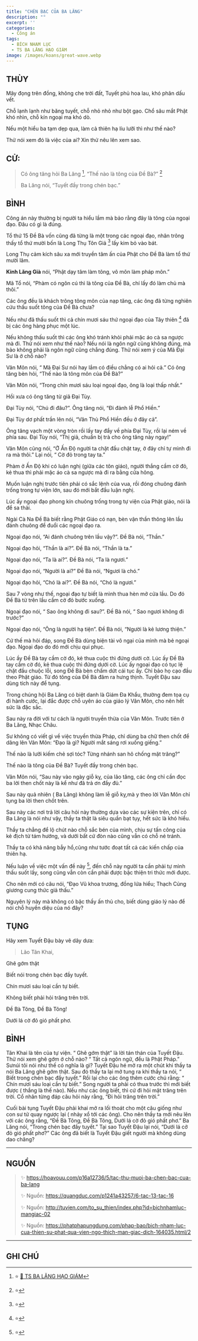 ```yaml
---
title: "CHÉN BẠC CỦA BA LĂNG"
description: ""
excerpt: ''
categories:
  - Công án
tags:
  - BÍCH NHAM LỤC
  - TS BA LĂNG HẠO GIÁM
image: /images/koans/great-wave.webp
---
```


## THÙY

Mây đọng trên đồng, không che trời đất, Tuyết phủ hoa lau, khó phân dấu vết.

Chỗ lạnh lạnh như băng tuyết, chỗ nhỏ nhỏ như bột gạo. Chổ sâu mắt Phật khó nhìn, chỗ kín ngoại ma khó dò.

Nếu một hiểu ba tạm dẹp qua, làm cả thiên hạ líu lưỡi thì như thế nào?

Thử nói xem đó là việc của ai? Xin thử nêu lên xem sao.

## CỬ:

> Có ông tăng hỏi Ba Lăng [^1], “Thế nào là tông của Đề Bà?” [^14]
>
> Ba Lăng nói, “Tuyết đầy trong chén bạc.”

## BÌNH

Công án này thường bị người ta hiểu lầm mà bảo rằng đây là tông của ngoại đạo. Đâu có gì là đúng.

Tổ thứ 15 Đề Bà vốn cũng đã từng là một trong các ngoại đạo, nhân trông thấy tổ thứ mười bốn là Long Thụ Tôn Giả [^15] lấy kim bỏ vào bát.

Long Thụ cảm kích sâu xa mới truyền tâm ấn của Phật cho Đề Bà làm tổ thứ mười lăm.

**Kinh Lăng Già** nói, “Phật dạy tâm làm tông, vô môn làm pháp môn.”

Mã Tổ nói, “Phàm có ngôn cú thì là tông của Đề Bà, chí lấy đó làm chủ mà thôi.”

Các ông đều là khách trông tông môn của nạp tăng, các ông đã từng nghiên cứu thấu suốt tông của Đề Bà chưa?

Nếu như đã thấu suốt thì cả chín mươi sáu thứ ngoại đạo của Tây thiên [^16] đã bị các ông hàng phục một lúc.

Nếu không thấu suốt thì các ông khó tránh khỏi phải mặc áo cà sa ngược mà đi. Thử nói xem như thế nào? Nếu nói là ngôn ngữ cũng không đúng, mà bảo không phải là ngôn ngữ cũng chẳng đúng. Thử nói xem ý của Mã Đại Sư là ở chỗ nào?

Vân Môn nói, “ Mã Đại Sư nói hay lắm có điều chẳng có ai hỏi cả.” Có ông tăng bèn hỏi, “Thế nào là tông môn của Đề Bà?”

Vân Môn nói, “Trong chín mươi sáu loại ngoại đạo, ông là loại thấp nhất.”

Hồi xưa có ông tăng từ giã Đại Tùy.

Đại Tùy nói, “Chú đi đâu?”. Ông tăng nói, “Đi đảnh lễ Phổ Hiền.”

Đại Tùy dơ phất trần lên nói, “Văn Thù Phổ Hiền đều ở đây cả”.

Ông tăng vạch một vòng tròn rồi lấy tay đẩy về phía Đại Tùy, rồi lại ném về phía sau. Đại Tùy nói, “Thị giả, chuẩn bị trà cho ông tăng này ngay!”

Vân Môn cũng nói, “Ở Ấn Độ người ta chặt đầu chặt tay, ở đây chỉ tự mình đi ra mà thôi.” Lại nói, “ Cờ đỏ trong tay ta.”

Phàm ở Ấn Độ khi có luận nghị (giữa các tôn giáo), người thắng cầm cờ đỏ, kẻ thua thì phải mặc áo cà sa ngược mà đi ra bằng cửa hông.

Muốn luận nghị trước tiên phải có sắc lệnh của vua, rồi đóng chuông đánh trống trong tự viện lớn, sau đó mới bắt đầu luận nghị.

Lúc ấy ngoại đạo phong kín chuông trống trong tự viện của Phật giáo, nói là để sa thải.

Ngài Cà Na Đề Bà biết rằng Phật Giáo có nạn, bèn vận thần thông lên lầu đánh chuông để đuổi các ngoại đạo ra.

Ngoại đạo nói, “Ai đánh chuông trên lầu vậy?”. Đề Bà nói, “Thần.”

Ngoại đạo hỏi, “Thần là ai?”. Đề Bà nói, “Thần là ta.”

Ngoại đạo nói, “Ta là ai?”. Đề Bà nói, “Ta là ngươi.”

Ngoại đạo nói, “Người là ai?” Đề Bà nói, “Ngươi là chó.”

Ngoại đạo hỏi, “Chó là ai?”. Đề Bà nói, “Chó là ngươi.”

Sau 7 vòng như thế, ngoại đạo tự biết là mình thua hèn mở cửa lầu. Do đó Đề Bà từ trên lầu cầm cờ đỏ bước xuống.

Ngoại đạo nói, “ Sao ông không đi sau?”. Đề Bà nói, “ Sao ngươi không đi trước?”

Ngoại đạo nói, “Ông là người hạ tiện”. Đề Bà nói, “Người là kẻ lương thiện.”

Cứ thế mà hỏi đáp, song Đề Bà dùng biện tài vô ngại của mình mà bẻ ngoại đạo. Ngoại đạo do đó mới chịu qui phục.

Lúc ầy Đề Bà tay cầm cờ đó, kẻ thua cuộc thì đứng dưới cờ. Lúc ấy Đề Bà tay cầm cờ đó, kẻ thua cuộc thì đứng dưới cờ. Lúc ấy ngoại đạo có tục lệ chặt đầu chuộc lỗi, song Đề Bà bèn chấm dứt cái tục ấy. Chỉ bảo họ cạo đầu theo Phật giáo. Từ đó tông của Đề Bà đâm ra hưng thịnh. Tuyết Đậu sau dùng tích này để tụng.

Trong chúng hội Ba Lăng có biệt danh là Giám Đa Khẩu, thường đem tọa cụ đi hành cước, lại đắc được chỗ uyên áo của giáo lý Vân Môn, cho nên hết sức là đặc sắc.

Sau này ra đời với tư cách là người truyền thừa của Vân Môn. Trước tiên ở Ba Lăng, Nhạc Châu.

Sư không có viết gì về việc truyền thừa Pháp, chỉ dùng ba chữ then chốt để dâng lên Vân Môn: “Đạo là gì? Người mắt sáng rơi xuống giếng.”

Thế nào là lưỡi kiếm chẻ sợi tóc? Từng nhánh san hô chống mặt trăng?”

Thế nào là tông của Đề Bà? Tuyết đầy trong chén bạc.

Vân Môn nói, “Sau này vào ngày giỗ kỵ, của lão tăng, các ông chỉ cần đọc ba lời then chốt này là kể như đã trả ơn đầy đủ.”

Sau này quả nhiên ( Ba Lăng) không làm lễ giỗ kỵ,mà y theo lời Vân Môn chỉ tụng ba lời then chốt trên.

Sau này các nơi trả lời câu hỏi này thường dựa vào các sự kiện trên, chỉ có Ba Lăng là nói như vậy, thầy ta thật là siêu quần bạt tụy, hết sức là khó hiểu.

Thầy ta chẳng để lộ chút nào chỗ sắc bén của mình, chịu sự tấn công của kẻ địch từ tám hướng, và dưới bất cứ đòn nào cũng vẫn có chỗ né tránh.

Thầy ta có khả năng bẫy hổ,cũng như tước đoạt tất cả các kiến chấp của thiên hạ.

Nếu luận về việc một vấn đề này [^17], đến chỗ này người ta cần phải tự mình thấu suốt lấy, song cũng vẫn còn cần phải được bậc thiện tri thức mới được.

Cho nên mới có câu nói, “Đạo Vũ khoa trương, đồng lứa hiểu; Thạch Củng giương cung thức giả thấu.”

Nguyên lý này mà không có bậc thầy ấn thủ cho, biết dùng giáo lý nào để nói chỗ huyền diệu của nó đây?

## TỤNG

Hãy xem Tuyết Đậu bày vẽ dây dưa:

> Lão Tân Khai,

Ghê gớm thật

Biết nói trong chén bạc đầy tuyết.

Chín mươi sáu loại cần tự biết.

Không biết phải hỏi trăng trên trời.

Đề Bà Tông, Đề Bà Tông!

Dưới lá cờ đỏ gió phất phơ.

## BÌNH

Tân Khai là tên của tự viện. “ Ghê gớm thật” là lời tán thán của Tuyết Đậu. Thử nói xem ghê gớm ở chỗ nào? “ Tất cả ngôn ngữ, đều là Phật Pháp.” Sưnúi tôi nói như thế có nghĩa là gì? Tuyết Đậu hé mở ra một chút khi thầy ta nói Ba Lăng ghê gớm thật. Sau đó thầy ta lại mở tung ra khi thầy ta nói, “ Biết trong chén bạc đầy tuyết.” Rồi lại cho các ông thêm cước chú rằng: “ Chín mươi sáu loại cần tự biết.” Song người ta phải có thua trước thì mới biết được ( thắng là thế nào). Nếu như các ông biết, thì cứ đi hỏi mặt trăng trên trời. Cổ nhân từng đáp câu hỏi này rằng, “Đi hỏi trăng trên trời.”

Cuối bài tụng Tuyết Đậu phải khai mở ra lối thoát cho một câu giống như con sư tử quay ngược lại ( nhảy xổ tới các ông). Cho nên thầy ta mới nêu lên với các ông rằng, “Đề Bà Tông, Đề Bà Tông, Dưới lá cờ đỏ gió phất phơ.” Ba Lăng nói, “Trong chén bạc đầy tuyết.” Tại sao Tuyết Đậu lại nói, “Dưới lá cở đỏ gió phất phơ?” Các ông đã biết là Tuyết Đậu giết người mà không dùng dao chăng?

<hr class="blog-rule" />

## NGUỒN

> ✨ https://hoavouu.com/p16a12736/5/tac-thu-muoi-ba-chen-bac-cua-ba-lang
>
> ✨ Nguồn: https://quangduc.com/p1241a43257/6-tac-13-tac-16
>
> ✨ Nguồn: http://tuvien.com/to_su_thien/index.php?id=bichnhamluc-mangiac-02
>
> ✨ Nguồn: https://phatphapungdung.com/phap-bao/bich-nham-luc-cua-thien-su-phat-qua-vien-ngo-thich-man-giac-dich-164035.html/2

<hr class="blog-rule" />

## GHI CHÚ

[^1]: ⭐️ <a href="/masters/Baling-Haojian" target="_blank">🔗 TS BA LĂNG HẠO GIÁM</a>

[^14]: ⭐️

[^15]: ⭐️

[^16]: ⭐️

[^17]: ⭐️
